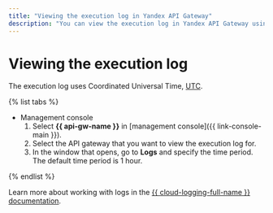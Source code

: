 ```yaml
---
title: "Viewing the execution log in Yandex API Gateway"
description: "You can view the execution log in Yandex API Gateway using the management console. To do this, select the API Gateway service, select the API gateway whose execution log you want to view. In the window that opens, go to the Logs section and specify the period. The default is set period in 1 hour. Time in the execution log is in UTC. "
---
```


# Viewing the execution log

The execution log uses Coordinated Universal Time, [UTC](https://en.wikipedia.org/wiki/Coordinated_Universal_Time).

{% list tabs %}

- Management console
    1. Select **{{ api-gw-name }}** in [management console]({{ link-console-main }}).
    1. Select the API gateway that you want to view the execution log for.
    1. In the window that opens, go to **Logs** and specify the time period. The default time period is 1 hour.

{% endlist %}

Learn more about working with logs in the [{{ cloud-logging-full-name }} documentation](../../logging/).

